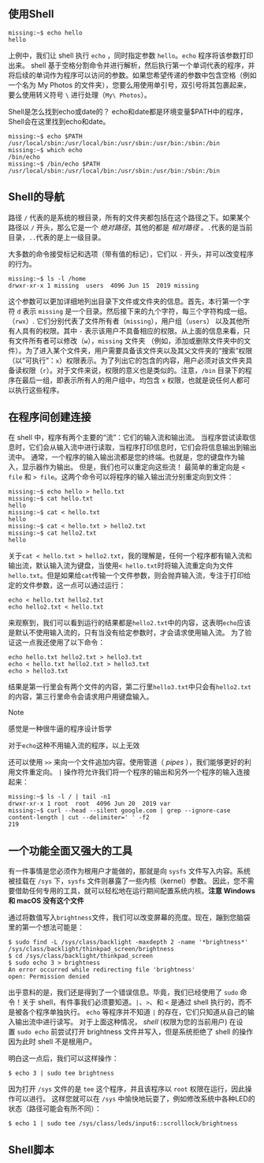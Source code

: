 ## 使用Shell
``` shell
missing:~$ echo hello
hello
```
上例中，我们让 shell 执行 `echo` ，同时指定参数 `hello`。`echo` 程序将该参数打印出来。 shell 基于空格分割命令并进行解析，然后执行第一个单词代表的程序，并将后续的单词作为程序可以访问的参数。如果您希望传递的参数中包含空格（例如一个名为 My Photos 的文件夹），您要么用使用单引号，双引号将其包裹起来，要么使用转义符号 `\` 进行处理（`My\ Photos`）。

Shell是怎么找到echo或date的？
echo和date都是环境变量$PATH中的程序，Shell会在这里找到echo和date。
```shell
missing:~$ echo $PATH
/usr/local/sbin:/usr/local/bin:/usr/sbin:/usr/bin:/sbin:/bin
missing:~$ which echo
/bin/echo
missing:~$ /bin/echo $PATH
/usr/local/sbin:/usr/local/bin:/usr/sbin:/usr/bin:/sbin:/bin
```


## Shell的导航
路径 `/` 代表的是系统的根目录，所有的文件夹都包括在这个路径之下。如果某个路径以 `/` 开头，那么它是一个 _绝对路径_，其他的都是 _相对路径_ 。`.`代表的是当前目录，`..`代表的是上一级目录。

大多数的命令接受标记和选项（带有值的标记），它们以 `-` 开头，并可以改变程序的行为。
```shell
missing:~$ ls -l /home
drwxr-xr-x 1 missing  users  4096 Jun 15  2019 missing
```
这个参数可以更加详细地列出目录下文件或文件夹的信息。首先，本行第一个字符 `d` 表示 `missing` 是一个目录。然后接下来的九个字符，每三个字符构成一组。 （`rwx`）. 它们分别代表了文件所有者（`missing`），用户组（`users`） 以及其他所有人具有的权限。其中 `-` 表示该用户不具备相应的权限。从上面的信息来看，只有文件所有者可以修改（`w`），`missing` 文件夹 （例如，添加或删除文件夹中的文件）。为了进入某个文件夹，用户需要具备该文件夹以及其父文件夹的“搜索”权限（以“可执行”：`x`）权限表示。为了列出它的包含的内容，用户必须对该文件夹具备读权限（`r`）。对于文件来说，权限的意义也是类似的。注意，`/bin` 目录下的程序在最后一组，即表示所有人的用户组中，均包含 `x` 权限，也就是说任何人都可以执行这些程序。


## 在程序间创建连接
在 shell 中，程序有两个主要的“流”：它们的输入流和输出流。 当程序尝试读取信息时，它们会从输入流中进行读取，当程序打印信息时，它们会将信息输出到输出流中。 通常，一个程序的输入输出流都是您的终端。也就是，您的键盘作为输入，显示器作为输出。 但是，我们也可以重定向这些流！
最简单的重定向是 `< file` 和 `> file`。这两个命令可以将程序的输入输出流分别重定向到文件：
```shell
missing:~$ echo hello > hello.txt
missing:~$ cat hello.txt
hello
missing:~$ cat < hello.txt
hello
missing:~$ cat < hello.txt > hello2.txt
missing:~$ cat hello2.txt
hello
```
关于`cat < hello.txt > hello2.txt`，我的理解是，任何一个程序都有输入流和输出流，默认输入流为键盘，当使用`< hello.txt`时将输入流重定向为文件`hello.txt`。但是如果给`cat`传输一个文件参数，则会抛弃输入流，专注于打印给定的文件参数，这一点可以通过运行：
```shell
echo < hello.txt hello2.txt
echo hello2.txt < hello.txt
```
来观察到，我们可以看到运行的结果都是`hello2.txt`中的内容，这表明`echo`应该是默认不使用输入流的，只有当没有给定参数时，才会请求使用输入流。
为了验证这一点我还使用了以下命令：
```shell
echo hello.txt hello2.txt > hello3.txt
echo < hello.txt hello2.txt > hello3.txt
echo > hello3.txt
```
结果是第一行里会有两个文件的内容，第二行里`hello3.txt`中只会有`hello2.txt`的内容，第三行里命令会请求用户用键盘输入。

> [!NOTE] 
> 感觉是一种很牛逼的程序设计哲学
> 
> 对于`echo`这种不用输入流的程序，以上无效


还可以使用 `>>` 来向一个文件追加内容。使用管道（ _pipes_ ），我们能够更好的利用文件重定向。 `|` 操作符允许我们将一个程序的输出和另外一个程序的输入连接起来：
```shell
missing:~$ ls -l / | tail -n1
drwxr-xr-x 1 root  root  4096 Jun 20  2019 var
missing:~$ curl --head --silent google.com | grep --ignore-case content-length | cut --delimiter=' ' -f2
219
```


## 一个功能全面又强大的工具
有一件事情是您必须作为根用户才能做的，那就是向 `sysfs` 文件写入内容。系统被挂载在 `/sys` 下，`sysfs` 文件则暴露了一些内核（kernel）参数。 因此，您不需要借助任何专用的工具，就可以轻松地在运行期间配置系统内核。**注意 Windows 和 macOS 没有这个文件**

通过将数值写入`brightness`文件，我们可以改变屏幕的亮度。现在，蹦到您脑袋里的第一个想法可能是：
```sheel
$ sudo find -L /sys/class/backlight -maxdepth 2 -name '*brightness*'
/sys/class/backlight/thinkpad_screen/brightness
$ cd /sys/class/backlight/thinkpad_screen
$ sudo echo 3 > brightness
An error occurred while redirecting file 'brightness'
open: Permission denied
```
出乎意料的是，我们还是得到了一个错误信息。毕竟，我们已经使用了 `sudo` 命令！关于 shell，有件事我们必须要知道。`|`、`>`、和 `<` 是通过 shell 执行的，而不是被各个程序单独执行。 `echo` 等程序并不知道 `|` 的存在，它们只知道从自己的输入输出流中进行读写。 对于上面这种情况， _shell_ (权限为您的当前用户) 在设置 `sudo echo` 前尝试打开 brightness 文件并写入，但是系统拒绝了 shell 的操作因为此时 shell 不是根用户。

明白这一点后，我们可以这样操作：
```sheel
$ echo 3 | sudo tee brightness
```
因为打开 `/sys` 文件的是 `tee` 这个程序，并且该程序以 `root` 权限在运行，因此操作可以进行。 这样您就可以在 `/sys` 中愉快地玩耍了，例如修改系统中各种LED的状态（路径可能会有所不同）：
```sheel
$ echo 1 | sudo tee /sys/class/leds/input6::scrolllock/brightness
```


## Shell脚本
